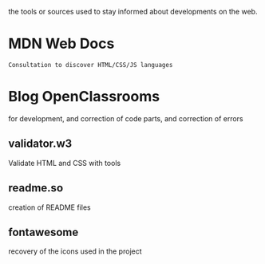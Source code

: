 the tools or sources used to stay informed about developments on the web.


# MDN Web Docs
    Consultation to discover HTML/CSS/JS languages                 

                   
# Blog OpenClassrooms

for development, and correction of code parts, and correction of errors

    
## validator.w3
 
Validate HTML and CSS with tools


## readme.so

creation of README files

## fontawesome

recovery of the icons used in the project
